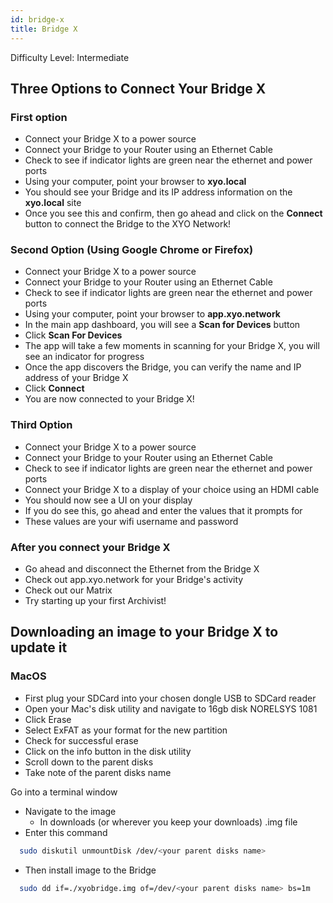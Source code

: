 ```yaml
---
id: bridge-x
title: Bridge X
---
```


<div class="alert alert-info text-center" role="alert">
  Difficulty Level: Intermediate
</div>

## Three Options to Connect Your Bridge X

### First option

- Connect your Bridge X to a power source
- Connect your Bridge to your Router using an Ethernet Cable
- Check to see if indicator lights are green near the ethernet and power ports
- Using your computer, point your browser to **xyo.local**
- You should see your Bridge and its IP address information on the **xyo.local** site
- Once you see this and confirm, then go ahead and click on the **Connect** button to connect the Bridge to the XYO Network!

### Second Option (Using Google Chrome or Firefox)
- Connect your Bridge X to a power source
- Connect your Bridge to your Router using an Ethernet Cable
- Check to see if indicator lights are green near the ethernet and power ports
- Using your computer, point your browser to **app.xyo.network**
- In the main app dashboard, you will see a **Scan for Devices** button
- Click **Scan For Devices**
- The app will take a few moments in scanning for your Bridge X, you will see an indicator for progress
- Once the app discovers the Bridge, you can verify the name and IP address of your Bridge X
- Click **Connect**
- You are now connected to your Bridge X!

### Third Option
- Connect your Bridge X to a power source
- Connect your Bridge to your Router using an Ethernet Cable
- Check to see if indicator lights are green near the ethernet and power ports
- Connect your Bridge X to a display of your choice using an HDMI cable
- You should now see a UI on your display
- If you do see this, go ahead and enter the values that it prompts for
- These values are your wifi username and password

### After you connect your Bridge X

- Go ahead and disconnect the Ethernet from the Bridge X
- Check out app.xyo.network for your Bridge's activity
- Check out our Matrix
- Try starting up your first Archivist!

## Downloading an image to your Bridge X to update it

### MacOS

- First plug your SDCard into your chosen dongle USB to SDCard reader
- Open your Mac's disk utility and navigate to 16gb disk NORELSYS 1081
- Click Erase
- Select ExFAT as your format for the new partition
- Check for successful erase
- Click on the info button in the disk utility
- Scroll down to the parent disks
- Take note of the parent disks name

Go into a terminal window
- Navigate to the image 
  - In downloads (or wherever you keep your downloads) .img file
- Enter this command 
```sh 
  sudo diskutil unmountDisk /dev/<your parent disks name>
```

- Then install image to the Bridge
```sh 
  sudo dd if=./xyobridge.img of=/dev/<your parent disks name> bs=1m
```


